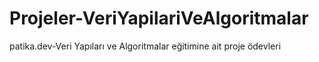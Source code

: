 # Projeler-VeriYapilariVeAlgoritmalar
patika.dev-Veri Yapıları ve Algoritmalar eğitimine ait proje ödevleri
